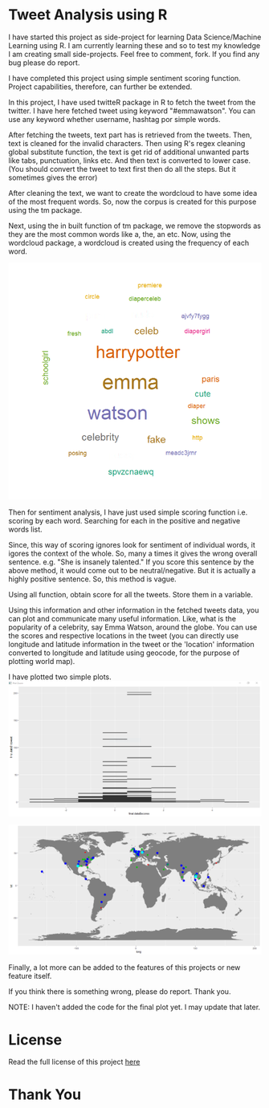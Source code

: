# Tweet Analysis using R
I have started this project as side-project for learning Data Science/Machine Learning using R. I am currently learning these and so to test my knowledge I am creating small side-projects. Feel free to comment, fork. If you find any bug please do report.

I have completed this project using simple sentiment scoring function. Project capabilities, therefore, can further be extended.

In this project, I have used twitteR package in R to fetch the tweet from the twitter. I have here fetched tweet using keyword "#emmawatson". You can use any keyword whether username, hashtag por simple words.

After fetching the tweets, text part has is retrieved from the tweets. Then, text is cleaned for the invalid characters. Then using R's regex cleaning global substitute function, the text is get rid of additional unwanted parts like tabs, punctuation, links etc. And then text is converted to lower case. (You should convert the tweet to text first then do all the steps. But it sometimes gives the error)

After cleaning the text, we want to create the wordcloud to have some idea of the most frequent words. So, now the corpus is created for this purpose using the tm package.

Next, using the in built function of tm package, we remove the stopwords as they are the most common words like a, the, an etc.
Now, using the wordcloud package, a wordcloud is created using the frequency of each word.

![wordcloud plot](https://github.com/VivekYadavOfficial/tweetanalysisinR/raw/master/wordcloud.PNG)

Then for sentiment analysis, I have just used simple scoring function i.e. scoring by each word. Searching for each in the positive and negative words list.

Since, this way of scoring ignores look for sentiment of individual words, it igores the context of the whole. So, many a times it gives the wrong overall sentence. e.g. "She is insanely talented." If you score this sentence by the above method, it would come out to be neutral/negative. But it is actually a highly positive sentence. So, this method is vague.

Using all function, obtain score for all the tweets. Store them in a variable.

Using this information and other information in the fetched tweets data, you can plot and communicate many useful information. Like, what is the popularity of a celebrity, say Emma Watson, around the globe. You can use the scores and respective locations in the tweet (you can directly use longitude and latitude information in the tweet or the 'location' information converted to longitude and latitude using geocode, for the purpose of plotting world map).

I have plotted two simple plots.
![Simple Plot 1](https://github.com/VivekYadavOfficial/tweetanalysisinR/raw/master/plot1.png)

![Simple Plot 2](https://github.com/VivekYadavOfficial/tweetanalysisinR/raw/master/plot.png)

Finally, a lot more can be added to the features of this projects or new feature itself.

If you think there is something wrong, please do report. Thank you.

NOTE: I haven't added the code for the final plot yet. I may update that later.

# License
Read the full license of this project [here](https://github.com/VivekYadavOfficial/tweetanalysisinR/blob/master/LICENSE)

# Thank You

